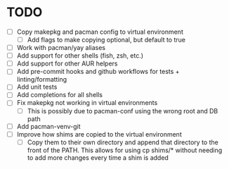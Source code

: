 # TODO
- [ ] Copy makepkg and pacman config to virtual environment
    - [ ] Add flags to make copying optional, but default to true
- [ ] Work with pacman/yay aliases
- [ ] Add support for other shells (fish, zsh, etc.)
- [ ] Add support for other AUR helpers
- [ ] Add pre-commit hooks and github workflows for tests + linting/formatting
- [ ] Add unit tests
- [ ] Add completions for all shells
- [ ] Fix makepkg not working in virtual environments
    - [ ] This is possibly due to pacman-conf using the wrong root and DB path
- [ ] Add pacman-venv-git
- [ ] Improve how shims are copied to the virtual environment
    - [ ] Copy them to their own directory and append that directory to the front
      of the PATH. This allows for using cp shims/* without needing to add more
      changes every time a shim is added
